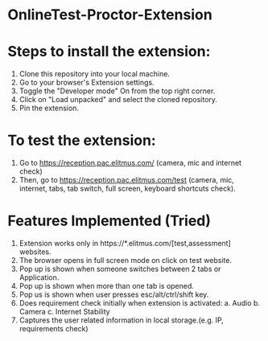# OnlineTest-Proctor-Extension


# Steps to install the extension:
 1. Clone this repository into your local machine.
 2. Go to your browser's Extension settings.
 3. Toggle the "Developer mode" On from the top right corner.
 4. Click on "Load unpacked" and select the cloned repository.
 5. Pin the extension.

# To test the extension:
 1. Go to https://reception.pac.elitmus.com/ (camera, mic and internet check)
 2. Then, go to https://reception.pac.elitmus.com/test (camera, mic, internet, tabs, tab switch, full screen, keyboard shortcuts check).

# Features Implemented (Tried)
 1. Extension works only in https://*.elitmus.com/[test,assessment] websites.
 2. The browser opens in full screen mode on click on test website.
 3. Pop up is shown when someone switches between 2 tabs or Application.
 4. Pop up is shown when more than one tab is opened.
 5. Pop us is shown when user presses esc/alt/ctrl/shift key.
 6. Does requirement check initially when extension is activated:
   a. Audio
   b. Camera
   c. Internet Stability
 7. Captures the user related information in local storage.(e.g. IP, requirements
check)
